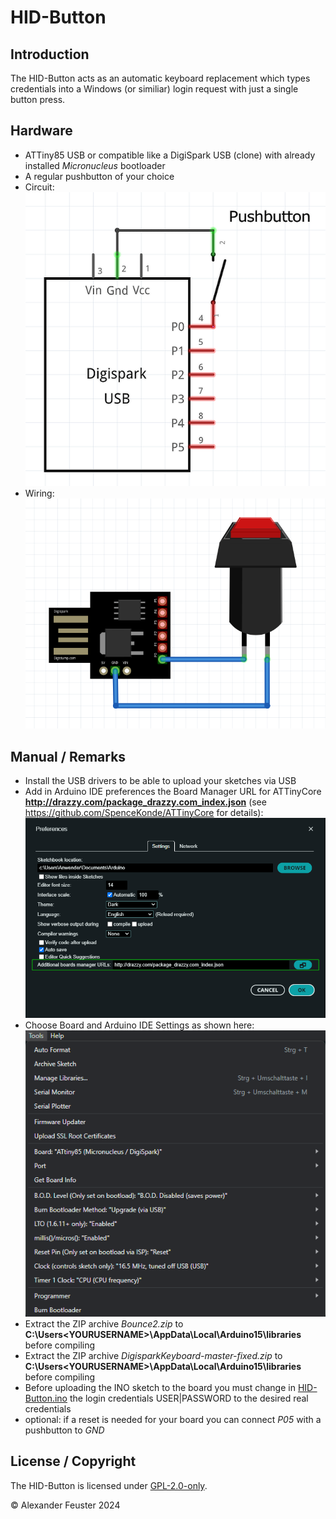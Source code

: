 # HID-Button

## Introduction
The HID-Button acts as an automatic keyboard replacement which types credentials into a Windows (or similiar) login request with just a single button press.

## Hardware
- ATTiny85 USB or compatible like a DigiSpark USB (clone) with already installed _Micronucleus_ bootloader
- A regular pushbutton of your choice
- Circuit:<br> ![Circuit](./docs/Circuit.png)
- Wiring:<br> ![Wiring](./docs/Wiring.png)

## Manual / Remarks
- Install the USB drivers to be able to upload your sketches via USB
- Add in Arduino IDE preferences the Board Manager URL for ATTinyCore __http://drazzy.com/package_drazzy.com_index.json__ (see https://github.com/SpenceKonde/ATTinyCore for details):<br> ![Boardmanager-URL](./docs/Boardmanager-URL.png)
- Choose Board and Arduino IDE Settings as shown here:<br> ![Arduino IDE Settings](./docs/Arduino_IDE_Settings.png)
- Extract the ZIP archive _Bounce2.zip_ to __C:\Users\<YOURUSERNAME>\AppData\Local\Arduino15\libraries__ before compiling
- Extract the ZIP archive _DigisparkKeyboard-master-fixed.zip_ to __C:\Users\<YOURUSERNAME>\AppData\Local\Arduino15\libraries__ before compiling
- Before uploading the INO sketch to the board you must change in [HID-Button.ino](./HID-Button.ino) the login credentials USER|PASSWORD to the desired real credentials
- optional: if a reset is needed for your board you can connect _P05_ with a pushbutton to _GND_

## License / Copyright
The HID-Button is licensed under [GPL-2.0-only](./LICENSE).

© Alexander Feuster 2024
